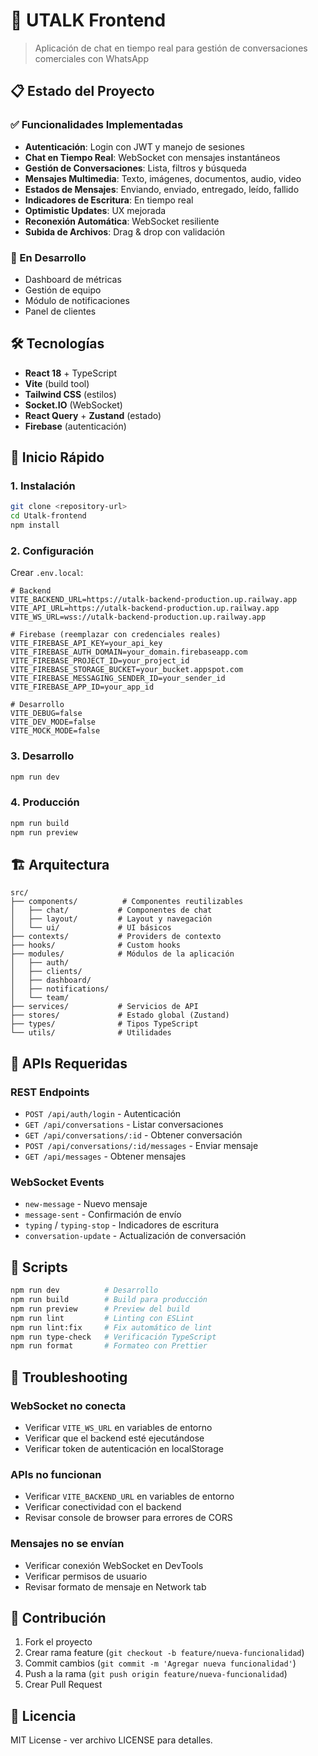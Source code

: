 # 🚀 UTALK Frontend

> Aplicación de chat en tiempo real para gestión de conversaciones comerciales con WhatsApp

## 📋 Estado del Proyecto

### ✅ Funcionalidades Implementadas
- **Autenticación**: Login con JWT y manejo de sesiones
- **Chat en Tiempo Real**: WebSocket con mensajes instantáneos
- **Gestión de Conversaciones**: Lista, filtros y búsqueda
- **Mensajes Multimedia**: Texto, imágenes, documentos, audio, video
- **Estados de Mensajes**: Enviando, enviado, entregado, leído, fallido
- **Indicadores de Escritura**: En tiempo real
- **Optimistic Updates**: UX mejorada
- **Reconexión Automática**: WebSocket resiliente
- **Subida de Archivos**: Drag & drop con validación

### 🔄 En Desarrollo
- Dashboard de métricas
- Gestión de equipo
- Módulo de notificaciones
- Panel de clientes

## 🛠️ Tecnologías

- **React 18** + TypeScript
- **Vite** (build tool)
- **Tailwind CSS** (estilos)
- **Socket.IO** (WebSocket)
- **React Query** + **Zustand** (estado)
- **Firebase** (autenticación)

## 🚀 Inicio Rápido

### 1. Instalación
```bash
git clone <repository-url>
cd Utalk-frontend
npm install
```

### 2. Configuración
Crear `.env.local`:
```env
# Backend
VITE_BACKEND_URL=https://utalk-backend-production.up.railway.app
VITE_API_URL=https://utalk-backend-production.up.railway.app
VITE_WS_URL=wss://utalk-backend-production.up.railway.app

# Firebase (reemplazar con credenciales reales)
VITE_FIREBASE_API_KEY=your_api_key
VITE_FIREBASE_AUTH_DOMAIN=your_domain.firebaseapp.com
VITE_FIREBASE_PROJECT_ID=your_project_id
VITE_FIREBASE_STORAGE_BUCKET=your_bucket.appspot.com
VITE_FIREBASE_MESSAGING_SENDER_ID=your_sender_id
VITE_FIREBASE_APP_ID=your_app_id

# Desarrollo
VITE_DEBUG=false
VITE_DEV_MODE=false
VITE_MOCK_MODE=false
```

### 3. Desarrollo
```bash
npm run dev
```

### 4. Producción
```bash
npm run build
npm run preview
```

## 🏗️ Arquitectura

```
src/
├── components/          # Componentes reutilizables
│   ├── chat/           # Componentes de chat
│   ├── layout/         # Layout y navegación
│   └── ui/             # UI básicos
├── contexts/           # Providers de contexto
├── hooks/              # Custom hooks
├── modules/            # Módulos de la aplicación
│   ├── auth/
│   ├── clients/
│   ├── dashboard/
│   ├── notifications/
│   └── team/
├── services/           # Servicios de API
├── stores/             # Estado global (Zustand)
├── types/              # Tipos TypeScript
└── utils/              # Utilidades
```

## 🔌 APIs Requeridas

### REST Endpoints
- `POST /api/auth/login` - Autenticación
- `GET /api/conversations` - Listar conversaciones
- `GET /api/conversations/:id` - Obtener conversación
- `POST /api/conversations/:id/messages` - Enviar mensaje
- `GET /api/messages` - Obtener mensajes

### WebSocket Events
- `new-message` - Nuevo mensaje
- `message-sent` - Confirmación de envío
- `typing` / `typing-stop` - Indicadores de escritura
- `conversation-update` - Actualización de conversación

## 📝 Scripts

```bash
npm run dev          # Desarrollo
npm run build        # Build para producción
npm run preview      # Preview del build
npm run lint         # Linting con ESLint
npm run lint:fix     # Fix automático de lint
npm run type-check   # Verificación TypeScript
npm run format       # Formateo con Prettier
```

## 🚧 Troubleshooting

### WebSocket no conecta
- Verificar `VITE_WS_URL` en variables de entorno
- Verificar que el backend esté ejecutándose
- Verificar token de autenticación en localStorage

### APIs no funcionan
- Verificar `VITE_BACKEND_URL` en variables de entorno
- Verificar conectividad con el backend
- Revisar console de browser para errores de CORS

### Mensajes no se envían
- Verificar conexión WebSocket en DevTools
- Verificar permisos de usuario
- Revisar formato de mensaje en Network tab

## 🤝 Contribución

1. Fork el proyecto
2. Crear rama feature (`git checkout -b feature/nueva-funcionalidad`)
3. Commit cambios (`git commit -m 'Agregar nueva funcionalidad'`)
4. Push a la rama (`git push origin feature/nueva-funcionalidad`)
5. Crear Pull Request

## 📄 Licencia

MIT License - ver archivo LICENSE para detalles.